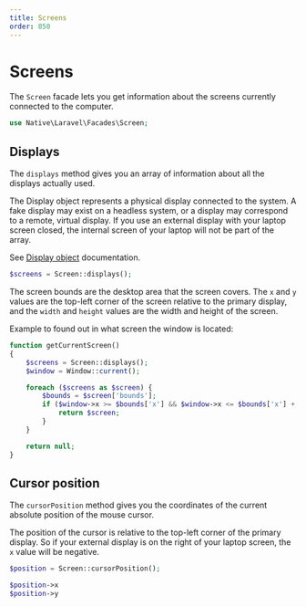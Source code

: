 ```yaml
---
title: Screens
order: 850
---
```

# Screens

The `Screen` facade lets you get information about the screens currently connected to the computer.

```php
use Native\Laravel\Facades\Screen;
```

## Displays

The `displays` method gives you an array of information about all the displays actually used.

The Display object represents a physical display connected to the system. A fake display may exist on a headless system, or a display may correspond to a remote, virtual display. If you use an external display with your laptop screen closed, the internal screen of your laptop will not be part of the array.

See [Display object](https://www.electronjs.org/docs/latest/api/structures/display) documentation.

```php
$screens = Screen::displays();
```

The screen bounds are the desktop area that the screen covers. The `x` and `y` values are the top-left corner of the screen relative to the primary display, and the `width` and `height` values are the width and height of the screen.

Example to found out in what screen the window is located:

```php
function getCurrentScreen()
{
    $screens = Screen::displays();
    $window = Window::current();

    foreach ($screens as $screen) {
        $bounds = $screen['bounds'];
        if ($window->x >= $bounds['x'] && $window->x <= $bounds['x'] + $bounds['width'] && $window->y >= $bounds['y'] && $window->y <= $bounds['y'] + $bounds['height']) {
            return $screen;
        }
    }

    return null;
}
```


## Cursor position

The `cursorPosition` method gives you the coordinates of the current absolute position of the mouse cursor.

The position of the cursor is relative to the top-left corner of the primary display. So if your external display is on the right of your laptop screen, the `x` value will be negative.
```php
$position = Screen::cursorPosition();

$position->x
$position->y
```
